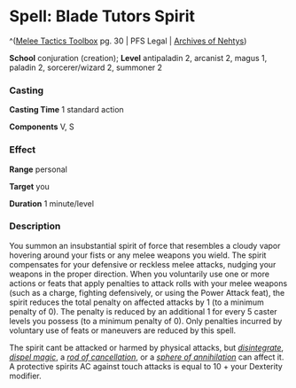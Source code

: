# Spell: Blade Tutors Spirit

^([Melee Tactics Toolbox][ss-blade-tutors-spirit] pg. 30 | PFS Legal | [Archives of Nehtys][sn-blade-tutors-spirit])

**School** conjuration (creation); **Level** antipaladin 2, arcanist 2, magus 1, paladin 2, sorcerer/wizard 2, summoner 2

### Casting

**Casting Time** 1 standard action  

**Components** V, S

### Effect

**Range** personal  

**Target** you  

**Duration** 1 minute/level

### Description

You summon an insubstantial spirit of force that resembles a cloudy vapor hovering around your fists or any melee weapons you wield. The spirit compensates for your defensive or reckless melee attacks, nudging your weapons in the proper direction. When you voluntarily use one or more actions or feats that apply penalties to attack rolls with your melee weapons (such as a charge, fighting defensively, or using the Power Attack feat), the spirit reduces the total penalty on affected attacks by 1 (to a minimum penalty of 0). The penalty is reduced by an additional 1 for every 5 caster levels you possess (to a minimum penalty of 0). Only penalties incurred by voluntary use of feats or maneuvers are reduced by this spell.  

The spirit cant be attacked or harmed by physical attacks, but _[disintegrate]_, _[dispel magic]_, a _[rod of cancellation]_, or a _[sphere of annihilation]_ can affect it. A protective spirits AC against touch attacks is equal to 10 + your Dexterity modifier.

[ss-blade-tutors-spirit]: http://paizo.com/products/btpy9c23
[sn-blade-tutors-spirit]: http://www.archivesofnethys.com/SpellDisplay.aspx?ItemName=Blade%20Tutors%20Spirit
[dispel magic]: http://www.archivesofnethys.com/SpellDisplay.aspx?ItemName=dispel%20magic
[disintegrate]: http://www.archivesofnethys.com/SpellDisplay.aspx?ItemName=disintegrate
[sphere of annihilation]: http://www.archivesofnethys.com/SpellDisplay.aspx?ItemName=sphere%20of%20annihilation
[rod of cancellation]: http://www.archivesofnethys.com/SpellDisplay.aspx?ItemName=rod%20of%20cancellation